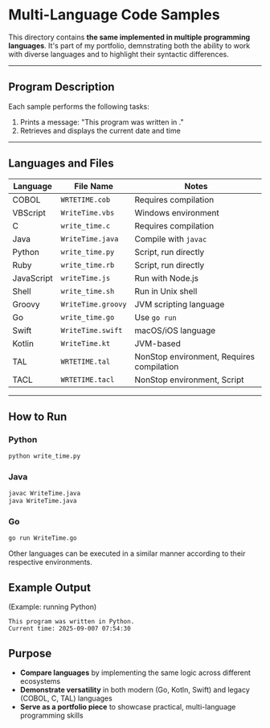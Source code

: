 # Multi-Language Code Samples

This directory contains **the same implemented in multiple programming languages**.
It's part of my portfolio, demnstrating both the ability to work with diverse languages and to highlight their syntactic differences.

---

## Program Description
Each sample performs the following tasks:
1. Prints a message: "This program was written in <language>."
2. Retrieves and displays the current date and time

---

## Languages and Files
| Language | File Name | Notes |
| -------- | --------- | ----- |
| COBOL    | `WRTETIME.cob`   | Requires compilation |
| VBScript | `WriteTime.vbs`  | Windows environment |
| C        | `write_time.c` | Requires compilation |
| Java     | `WriteTime.java` | Compile with `javac` |
| Python   | `write_time.py` | Script, run directly |
| Ruby     | `write_time.rb` | Script, run directly |
| JavaScript | `writeTime.js`| Run with Node.js |
| Shell    | `write_time.sh`  | Run in Unix shell |
| Groovy   | `WriteTime.groovy` | JVM scripting language |
| Go       | `write_time.go`  | Use `go run` |
| Swift    | `WriteTime.swift`| macOS/iOS language |
| Kotlin   | `WriteTime.kt`   | JVM-based |
| TAL      | `WRTETIME.tal`   | NonStop environment, Requires compilation |
| TACL     | `WRTETIME.tacl`  | NonStop environment, Script |

---

## How to Run

### Python
```bash
python write_time.py
```

### Java
```bash
javac WriteTime.java
java WriteTime.java
```

### Go
```bash
go run WriteTime.go
```

Other languages can be executed in a similar manner according to their respective environments.

## Example Output

(Example: running Python)
```
This program was written in Python.
Current time: 2025-09-007 07:54:30
```

## Purpose

- **Compare languages** by implementing the same logic across different ecosystems
- **Demonstrate versatility** in both modern (Go, Kotln, Swift) and legacy (COBOL, C, TAL) languages
- **Serve as a portfolio piece** to showcase practical, multi-language programming skills
